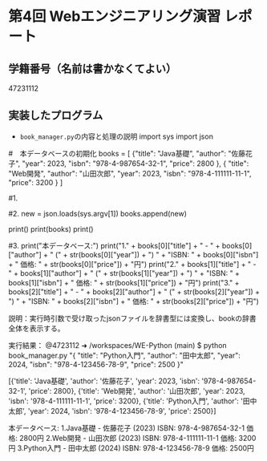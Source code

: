 # 第4回 Webエンジニアリング演習 レポート
## 学籍番号（名前は書かなくてよい）
47231112
## 実装したプログラム
- `book_manager.py`の内容と処理の説明
import sys
import json

#　本データベースの初期化
books = [
    {"title": "Java基礎",
    "author": "佐藤花子",
    "year": 2023,
    "isbn": "978-4-987654-32-1",
    "price": 2800
    },
    {
    "title": "Web開発",
    "author": "山田次郎",
    "year": 2023,
    "isbn": "978-4-111111-11-1",
    "price": 3200
    }
]

#1.

#2.
new = json.loads(sys.argv[1])
books.append(new)

print()
print(books)
print()

#3.
print("本データベース:")
print("1." + books[0]["title"] + " - " + books[0]["author"] + " (" + str(books[0]["year"]) + ") " + "ISBN: " + books[0]["isbn"] + " 価格: " + str(books[0]["price"]) + "円")
print("2." + books[1]["title"] + " - " + books[1]["author"] + " (" + str(books[1]["year"]) + ") " + "ISBN: " + books[1]["isbn"] + " 価格: " + str(books[1]["price"]) + "円")
print("3." + books[2]["title"] + " - " + books[2]["author"] + " (" + str(books[2]["year"]) + ") " + "ISBN: " + books[2]["isbn"] + " 価格: " + str(books[2]["price"]) + "円")

説明：実行時引数で受け取ったjsonファイルを辞書型には変換し、bookの辞書全体を表示する。

実行結果：
@4723112 ➜ /workspaces/WE-Python (main) $ python book_manager.py "{ \"title\": \"Python入門\", \"author\": \"田中太郎\", \"year\": 2024, \"isbn\": \"978-4-123456-78-9\", \"price\": 2500 }"

[{'title': 'Java基礎', 'author': '佐藤花子', 'year': 2023, 'isbn': '978-4-987654-32-1', 'price': 2800}, {'title': 'Web開発', 'author': '山田次郎', 'year': 2023, 'isbn': '978-4-111111-11-1', 'price': 3200}, {'title': 'Python入門', 'author': '田中太郎', 'year': 2024, 'isbn': '978-4-123456-78-9', 'price': 2500}]

本データベース:
1.Java基礎 - 佐藤花子 (2023) ISBN: 978-4-987654-32-1 価格: 2800円
2.Web開発 - 山田次郎 (2023) ISBN: 978-4-111111-11-1 価格: 3200円
3.Python入門 - 田中太郎 (2024) ISBN: 978-4-123456-78-9 価格: 2500円
